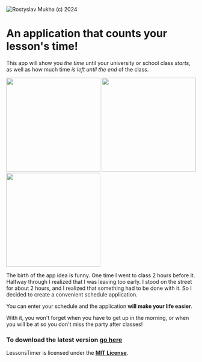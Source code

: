 
![Rostyslav Mukha (c) 2024](https://github.com/fl1ckerok/LessonsTimer/assets/64521547/97bcedd5-0e05-4a5f-b1c7-ee464fddb98b)


<h1>An application that counts your lesson's time!</h1>

This app will show you _the time_ until your university or school class _starts_, as well as how much time _is left until the end_ of the class. 


<img src="https://github.com/fl1ckerok/LessonsTimer/assets/64521547/e81e7ec5-6fab-44fb-95cc-20a3d137c74a" width='250'>
<img src="https://github.com/fl1ckerok/LessonsTimer/assets/64521547/f6de3ab2-10a1-45ea-b734-344397ea5f7e" width='250'>
<img src="https://github.com/fl1ckerok/LessonsTimer/assets/64521547/300bbd84-4c75-4049-91cf-c21ffdbca985" width='250'>

The birth of the app idea is funny. One time I went to class 2 hours before it.
Halfway through I realized that I was leaving too early. I stood on the street for about 2 hours, and I realized that something had to be done with it. So I decided to create a convenient schedule application.

You can enter your schedule and the application **will make your life easier**.

With it, you won't forget when you have to get up in the morning, or when you will be at so you don't miss the party after classes!

### To download the latest version <a href="https://github.com/fl1ckerok/LessonsTimer/releases">go here</a>

LessonsTimer is licensed under the **<a href="https://github.com/fl1ckerok/LessonsTimer?tab=MIT-1-ov-file">MIT License</a>**.
